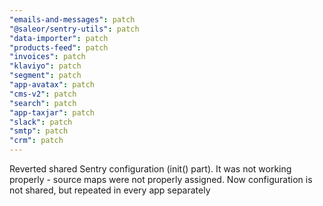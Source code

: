 ```yaml
---
"emails-and-messages": patch
"@saleor/sentry-utils": patch
"data-importer": patch
"products-feed": patch
"invoices": patch
"klaviyo": patch
"segment": patch
"app-avatax": patch
"cms-v2": patch
"search": patch
"app-taxjar": patch
"slack": patch
"smtp": patch
"crm": patch
---
```


Reverted shared Sentry configuration (init() part). It was not working properly - source maps were not properly assigned. Now configuration is not shared, but repeated in every app separately
